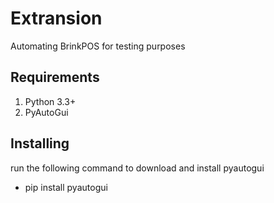 # Extransion
Automating BrinkPOS for testing purposes

## Requirements
1. Python 3.3+
2. PyAutoGui

## Installing
run the following command to download and install pyautogui
- pip install pyautogui
